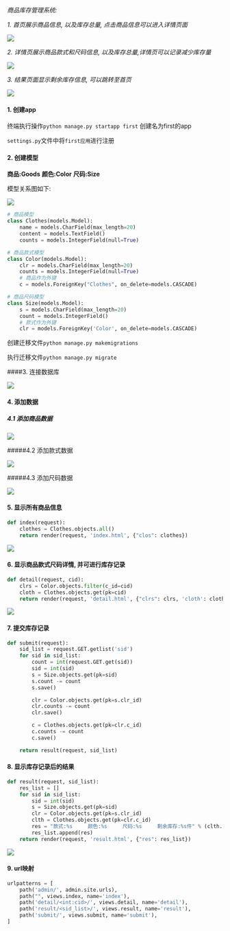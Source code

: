 *商品库存管理系统:*

*1. 首页展示商品信息, 以及库存总量, 点击商品信息可以进入详情页面*

![](images/index2.png)

*2. 详情页展示商品款式和尺码信息, 以及库存总量,详情页可以记录减少库存量*

![](images/detail2.png)

*3. 结果页面显示剩余库存信息, 可以跳转至首页*

![](images/result2.png)

#### 1. 创建app

终端执行操作`python manage.py startapp first` 创建名为first的app

`settings.py`文件中将`first应用`进行注册

#### 2. 创建模型

**商品:Goods** **颜色:Color** **尺码:Size**

模型关系图如下:

![](images\r2-1.png)

````python
# 商品模型
class Clothes(models.Model):
    name = models.CharField(max_length=20)
    content = models.TextField()
    counts = models.IntegerField(null=True)

# 商品款式模型
class Color(models.Model):
    clr = models.CharField(max_length=20)
    counts = models.IntegerField(null=True)
    # 商品作为外键
    c = models.ForeignKey("Clothes", on_delete=models.CASCADE)

# 商品尺码模型
class Size(models.Model):
    s = models.CharField(max_length=20)
    count = models.IntegerField()
    # 款式作为外键
    clr = models.ForeignKey('Color', on_delete=models.CASCADE)
````

创建迁移文件`python manage.py makemigrations`

执行迁移文件`python manage.py migrate`

####3. 连接数据库 

![](images\r2-2.png)

#### 4. 添加数据

##### 4.1 添加商品数据

![](images/r2-3.png)

#####4.2 添加款式数据

![](images/r2-4.png)

#####4.3 添加尺码数据

![](images/r2-5.png)

#### 5. 显示所有商品信息

````python
def index(request):
    clothes = Clothes.objects.all()
    return render(request, 'index.html', {"clos": clothes})
````

![](images/r2-index.png)

#### 6. 显示商品款式尺码详情, 并可进行库存记录

````python
def detail(request, cid):
    clrs = Color.objects.filter(c_id=cid)
    cloth = Clothes.objects.get(pk=cid)
    return render(request, 'detail.html', {"clrs": clrs, 'cloth': cloth})
````

![](images/r2-detail.png)

#### 7. 提交库存记录

````python
def submit(request):
    sid_list = request.GET.getlist('sid')
    for sid in sid_list:
        count = int(request.GET.get(sid))
        sid = int(sid)
        s = Size.objects.get(pk=sid)
        s.count -= count
        s.save()

        clr = Color.objects.get(pk=s.clr_id)
        clr.counts -= count
        clr.save()

        c = Clothes.objects.get(pk=clr.c_id)
        c.counts -= count
        c.save()

    return result(request, sid_list)
````

#### 8. 显示库存记录后的结果

````python
def result(request, sid_list):
    res_list = []
    for sid in sid_list:
        sid = int(sid)
        s = Size.objects.get(pk=sid)
        clr = Color.objects.get(pk=s.clr_id)
        clth = Clothes.objects.get(pk=clr.c_id)
        res = "款式:%s     颜色:%s     尺码:%s     剩余库存:%s件" % (clth.name, clr.clr, s.s, s.count)
        res_list.append(res)
    return render(request, 'result.html', {"res": res_list})
````

![](images/r2-result.png)

#### 9. url映射

````python
urlpatterns = [
    path('admin/', admin.site.urls),
    path("", views.index, name='index'),
    path('detail/<int:cid>/', views.detail, name='detail'),
    path('result/<sid_list>/', views.result, name='result'),
    path('submit/', views.submit, name='submit'),
]
````

